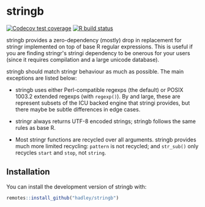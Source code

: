
# stringb

<!-- badges: start -->
[![Codecov test coverage](https://codecov.io/gh/hadley/stringb/branch/master/graph/badge.svg)](https://codecov.io/gh/hadley/stringb?branch=master)
[![R build status](https://github.com/hadley/stringb/workflows/R-CMD-check/badge.svg)](https://github.com/hadley/stringb/actions)
<!-- badges: end -->

stringb provides a zero-dependency (mostly) drop in replacement for stringr implemented on top of base R regular expressions. This is useful if you are finding stringr's stringi dependency to be onerous for your users (since it requires compilation and a large unicode database).

stringb should match stringr behaviour as much as possible. The main exceptions are listed below:

* stringb uses either Perl-compatible regexps (the default) or POSIX 1003.2
  extended regexps (with `regexp()`). By and large, these are represent subsets 
  of the ICU backed engine that stringi provides, but there maybe be subtle 
  differences in edge cases.

* stringr always returns UTF-8 encoded strings; stringb follows the same rules
  as base R.

* Most stringr functions are recycled over all arguments. stringb provides 
  much more limited recycling: `pattern` is not recycled; and `str_sub()`
  only recycles `start` and `stop`, not `string`.

## Installation

You can install the development version of stringb with:

``` r
remotes::install_github("hadley/stringb")
```
